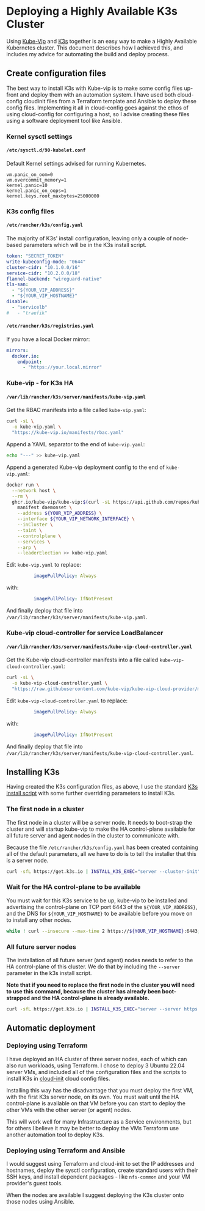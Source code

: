 # Deploying a Highly Available K3s Cluster

Using [Kube-Vip](https://kube-vip.io/) and [K3s](https://k3s.io/) together is an easy way to make a Highly Available Kubernetes cluster. This document describes how I achieved this, and includes my advice for automating the build and deploy process.

## Create configuration files

The best way to install K3s with Kube-vip is to make some config files up-front and deploy them with an automation system. I have used both cloud-config cloudinit files from a Terraform template and Ansible to deploy these config files. Implementing it all in cloud-config goes against the ethos of using cloud-config for configuring a host, so I advise creating these files using a software deployment tool like Ansible.

### Kernel sysctl settings

#### `/etc/sysctl.d/90-kubelet.conf`

Default Kernel settings advised for running Kubernetes.

```properties
vm.panic_on_oom=0
vm.overcommit_memory=1
kernel.panic=10
kernel.panic_on_oops=1
kernel.keys.root_maxbytes=25000000
```

### K3s config files

#### `/etc/rancher/k3s/config.yaml`

The majority of K3s' install configuration, leaving only a couple of node-based parameters which will be in the K3s install script.

```yaml
token: "SECRET_TOKEN"
write-kubeconfig-mode: "0644"
cluster-cidr: "10.1.0.0/16"
service-cidr: "10.2.0.0/18"
flannel-backend: "wireguard-native"
tls-san:
  - "${YOUR_VIP_ADDRESS}"
  - "${YOUR_VIP_HOSTNAME}"
disable:
  - "servicelb"
#   - "traefik"
```

#### `/etc/rancher/k3s/registries.yaml`

If you have a local Docker mirror:

```yaml
mirrors:
  docker.io:
    endpoint:
      - "https://your.local.mirror"
```

### Kube-vip - for K3s HA

#### `/var/lib/rancher/k3s/server/manifests/kube-vip.yaml`

Get the RBAC manifests into a file called `kube-vip.yaml`:

```bash
curl -sL \
  -o kube-vip.yaml \
  "https://kube-vip.io/manifests/rbac.yaml"
```

Append a YAML separator to the end of `kube-vip.yaml`:

```bash
echo "---" >> kube-vip.yaml
```

Append a generated Kube-vip deployment config to the end of `kube-vip.yaml`:

```bash
docker run \
  --network host \
  --rm \
  ghcr.io/kube-vip/kube-vip:$(curl -sL https://api.github.com/repos/kube-vip/kube-vip/releases | jq -r ".[0].name") \
    manifest daemonset \
    --address ${YOUR_VIP_ADDRESS} \
    --interface ${YOUR_VIP_NETWORK_INTERFACE} \
    --inCluster \
    --taint \
    --controlplane \
    --services \
    --arp \
    --leaderElection >> kube-vip.yaml
```

Edit `kube-vip.yaml` to replace:

```yaml
          imagePullPolicy: Always
```

with:

```yaml
          imagePullPolicy: IfNotPresent
```

And finally deploy that file into `/var/lib/rancher/k3s/server/manifests/kube-vip.yaml`.

### Kube-vip cloud-controller for service LoadBalancer

#### `/var/lib/rancher/k3s/server/manifests/kube-vip-cloud-controller.yaml`

Get the Kube-vip cloud-controller manifests into a file called `kube-vip-cloud-controller.yaml`:

```bash
curl -sL \
  -o kube-vip-cloud-controller.yaml \
  "https://raw.githubusercontent.com/kube-vip/kube-vip-cloud-provider/main/manifest/kube-vip-cloud-controller.yaml"

```

Edit `kube-vip-cloud-controller.yaml` to replace:

```yaml
          imagePullPolicy: Always
```

with:

```yaml
          imagePullPolicy: IfNotPresent
```

And finally deploy that file into `/var/lib/rancher/k3s/server/manifests/kube-vip-cloud-controller.yaml`.

## Installing K3s

Having created the K3s configuration files, as above, I use the standard [K3s install script](https://docs.k3s.io/quick-start) with some further overriding parameters to install K3s.

### The first node in a cluster

The first node in a cluster will be a server node. It needs to boot-strap the cluster and will startup kube-vip to make the HA control-plane available for all future server and agent nodes in the cluster to communicate with.

Because the file `/etc/rancher/k3s/config.yaml` has been created containing all of the default parameters, all we have to do is to tell the installer that this is a server node.

```bash
curl -sfL https://get.k3s.io | INSTALL_K3S_EXEC="server --cluster-init" sh -s -
```

### Wait for the HA control-plane to be available

You must wait for this K3s service to be up, kube-vip to be installed and advertising the control-plane on TCP port 6443 of the `${YOUR_VIP_ADDRESS}`, and the DNS for `${YOUR_VIP_HOSTNAME}` to be available before you move on to install any other nodes.

```bash
while ! curl --insecure --max-time 2 https://${YOUR_VIP_HOSTNAME}:6443; do sleep 2; done
```

### All future server nodes

The installation of all future server (and agent) nodes needs to refer to the HA control-plane of this cluster. We do that by including the `--server` parameter in the k3s install script.

**Note that if you need to replace the first node in the cluster you will need to use this command, because the cluster has already been boot-strapped and the HA control-plane is already available.**

```bash
curl -sfL https://get.k3s.io | INSTALL_K3S_EXEC="server --server https://${YOUR_VIP_HOSTNAME}:6443" sh -s -
```

## Automatic deployment

### Deploying using Terraform

I have deployed an HA cluster of three server nodes, each of which can also run workloads, using Terraform. I chose to deploy 3 Ubuntu 22.04 server VMs, and included all of the configuration files and the scripts to install K3s in [cloud-init](https://cloud-init.io/) cloud config files.

Installing this way has the disadvantage that you must deploy the first VM, with the first K3s server node, on its own. You must wait until the HA control-plane is available on that VM before you can start to deploy the other VMs with the other server (or agent) nodes.

This will work well for many Infrastructure as a Service environments, but for others I believe it may be better to deploy the VMs Terraform use another automation tool to deploy K3s.

### Deploying using Terraform and Ansible

I would suggest using Terraform and cloud-init to set the IP addresses and hostnames, deploy the sysctl configuration, create standard users with their SSH keys, and install dependent packages - like `nfs-common` and your VM provider's guest tools.

When the nodes are available I suggest deploying the K3s cluster onto those nodes using Ansible.
